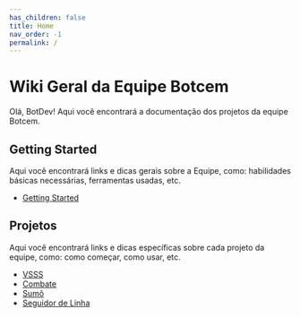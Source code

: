 ```yaml
---
has_children: false
title: Home
nav_order: -1
permalink: /
---
```

# Wiki Geral da Equipe Botcem

Olá, BotDev! Aqui você encontrará a documentação dos projetos da equipe Botcem.

## Getting Started

Aqui você encontrará links e dicas gerais sobre a Equipe, como: habilidades básicas necessárias, ferramentas usadas, etc.

- [Getting Started](./Guidelines/Getting-Started.md)

## Projetos

Aqui você encontrará links e dicas específicas sobre cada projeto da equipe, como: como começar, como usar, etc.

- [VSSS](./VSSS/Getting-Started.md)
- [Combate](./Combate/Getting-Started.md)
- [Sumô](./Sumo/Getting-Started.md)
- [Seguidor de Linha](./Seguidor/Getting-Started.md)
